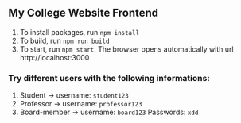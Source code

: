 ## My College Website Frontend

1. To install packages, run `npm install`
2. To build, run `npm run build`
3. To start, run `npm start`. The browser opens automatically with url http://localhost:3000

### Try different users with the following informations:

1. Student -> username: `student123`
2. Professor -> username: `professor123`
3. Board-member -> username: `board123`
Passwords: `xdd`
